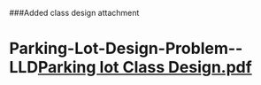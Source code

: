 ###Added class design attachment
# Parking-Lot-Design-Problem--LLD[Parking lot Class Design.pdf](https://github.com/user-attachments/files/18968780/Parking.lot.Class.Design.pdf)
